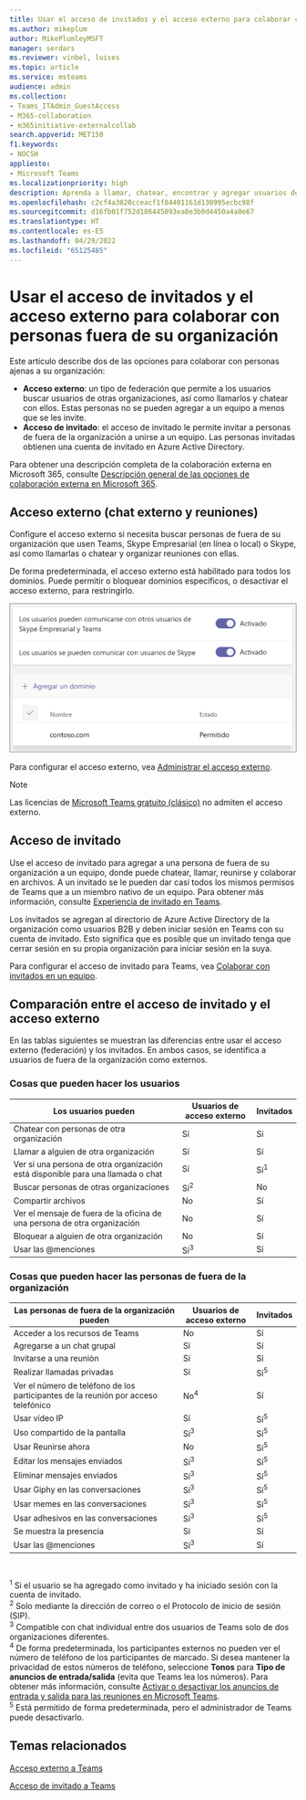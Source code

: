 ```yaml
---
title: Usar el acceso de invitados y el acceso externo para colaborar con personas fuera de su organización
ms.author: mikeplum
author: MikePlumleyMSFT
manager: serdars
ms.reviewer: vinbel, luises
ms.topic: article
ms.service: msteams
audience: admin
ms.collection:
- Teams_ITAdmin_GuestAccess
- M365-collaboration
- m365initiative-externalcollab
search.appverid: MET150
f1.keywords:
- NOCSH
appliesto:
- Microsoft Teams
ms.localizationpriority: high
description: Aprenda a llamar, chatear, encontrar y agregar usuarios de fuera de la organización en Microsoft Teams utilizando el acceso externo y el acceso de invitados.
ms.openlocfilehash: c2cf4a3820cceacf1f84401161d130995ecbc98f
ms.sourcegitcommit: d16fb01f752d186445893ea8e3b0d4450a4a0e67
ms.translationtype: HT
ms.contentlocale: es-ES
ms.lasthandoff: 04/29/2022
ms.locfileid: "65125485"
---
```

# <a name="use-guest-access-and-external-access-to-collaborate-with-people-outside-your-organization"></a>Usar el acceso de invitados y el acceso externo para colaborar con personas fuera de su organización

Este artículo describe dos de las opciones para colaborar con personas ajenas a su organización:

- **Acceso externo**: un tipo de federación que permite a los usuarios buscar usuarios de otras organizaciones, así como llamarlos y chatear con ellos. Estas personas no se pueden agregar a un equipo a menos que se les invite.
- **Acceso de invitado**: el acceso de invitado le permite invitar a personas de fuera de la organización a unirse a un equipo. Las personas invitadas obtienen una cuenta de invitado en Azure Active Directory.

Para obtener una descripción completa de la colaboración externa en Microsoft 365, consulte [Descripción general de las opciones de colaboración externa en Microsoft 365](/microsoft-365/enterprise/external-guest-access).

## <a name="external-access-external-chat-and-meetings"></a>Acceso externo (chat externo y reuniones)

Configure el acceso externo si necesita buscar personas de fuera de su organización que usen Teams, Skype Empresarial (en línea o local) o Skype, así como llamarlas o chatear y organizar reuniones con ellas. 

De forma predeterminada, el acceso externo está habilitado para todos los dominios. Puede permitir o bloquear dominios específicos, o desactivar el acceso externo, para restringirlo.

![Captura de pantalla de la configuración de acceso externo.](media/external-access-federation-settings.png)

Para configurar el acceso externo, vea [Administrar el acceso externo](manage-external-access.md). 

>[!NOTE]
> Las licencias de [Microsoft Teams gratuito (clásico)](https://support.microsoft.com/office/welcome-to-microsoft-teams-free-classic-6d79a648-6913-4696-9237-ed13de64ae3c) no admiten el acceso externo.

## <a name="guest-access"></a>Acceso de invitado

Use el acceso de invitado para agregar a una persona de fuera de su organización a un equipo, donde puede chatear, llamar, reunirse y colaborar en archivos. A un invitado se le pueden dar casi todos los mismos permisos de Teams que a un miembro nativo de un equipo. Para obtener más información, consulte [Experiencia de invitado en Teams](guest-experience.md).

Los invitados se agregan al directorio de Azure Active Directory de la organización como usuarios B2B y deben iniciar sesión en Teams con su cuenta de invitado. Esto significa que es posible que un invitado tenga que cerrar sesión en su propia organización para iniciar sesión en la suya.

Para configurar el acceso de invitado para Teams, vea [Colaborar con invitados en un equipo](/microsoft-365/solutions/collaborate-as-team).

## <a name="compare-external-and-guest-access"></a>Comparación entre el acceso de invitado y el acceso externo

En las tablas siguientes se muestran las diferencias entre usar el acceso externo (federación) y los invitados. En ambos casos, se identifica a usuarios de fuera de la organización como externos.

### <a name="things-your-users-can-do"></a>Cosas que pueden hacer los usuarios

| Los usuarios pueden | Usuarios de acceso externo | Invitados |
|---------|-----------------------|--------------------|
| Chatear con personas de otra organización | Sí | Sí |
| Llamar a alguien de otra organización | Sí | Sí |
| Ver si una persona de otra organización está disponible para una llamada o chat | Sí | Sí<sup>1</sup> |
| Buscar personas de otras organizaciones | Sí<sup>2</sup> | No |
| Compartir archivos | No | Sí |
| Ver el mensaje de fuera de la oficina de una persona de otra organización | No | Sí |
| Bloquear a alguien de otra organización  | No | Sí |
| Usar las @menciones | Sí<sup>3</sup> | Sí |

### <a name="things-people-outside-your-organization-can-do"></a>Cosas que pueden hacer las personas de fuera de la organización

| Las personas de fuera de la organización pueden | Usuarios de acceso externo | Invitados |
|---------|-----------------------|--------------------|
| Acceder a los recursos de Teams | No | Sí |
| Agregarse a un chat grupal | Sí | Sí |
| Invitarse a una reunión | Sí | Sí |
| Realizar llamadas privadas | Sí | Sí<sup>5</sup> |
| Ver el número de teléfono de los participantes de la reunión por acceso telefónico | No<sup>4</sup> | Sí |
| Usar vídeo IP | Sí | Sí<sup>5</sup> |
| Uso compartido de la pantalla | Sí<sup>3</sup> | Sí<sup>5</sup> |
| Usar Reunirse ahora | No | Sí<sup>5</sup> |
| Editar los mensajes enviados | Sí<sup>3</sup> | Sí<sup>5</sup> |
| Eliminar mensajes enviados | Sí<sup>3</sup> | Sí<sup>5</sup> |
| Usar Giphy en las conversaciones | Sí<sup>3</sup> | Sí<sup>5</sup> |
| Usar memes en las conversaciones | Sí<sup>3</sup> | Sí<sup>5</sup> |
| Usar adhesivos en las conversaciones | Sí<sup>3</sup> | Sí<sup>5</sup> |
| Se muestra la presencia | Sí | Sí |
| Usar las @menciones | Sí<sup>3</sup> | Sí |

<br>

<sup>1</sup> Si el usuario se ha agregado como invitado y ha iniciado sesión con la cuenta de invitado.<br>
<sup>2</sup> Solo mediante la dirección de correo o el Protocolo de inicio de sesión (SIP).<br>
<sup>3</sup> Compatible con chat individual entre dos usuarios de Teams solo de dos organizaciones diferentes. <br>
<sup>4</sup> De forma predeterminada, los participantes externos no pueden ver el número de teléfono de los participantes de marcado. Si desea mantener la privacidad de estos números de teléfono, seleccione **Tonos** para **Tipo de anuncios de entrada/salida** (evita que Teams lea los números). Para obtener más información, consulte [Activar o desactivar los anuncios de entrada y salida para las reuniones en Microsoft Teams](turn-on-or-off-entry-and-exit-announcements-for-meetings-in-teams.md). <br>
<sup>5</sup> Está permitido de forma predeterminada, pero el administrador de Teams puede desactivarlo.

## <a name="related-topics"></a>Temas relacionados

[Acceso externo a Teams](manage-external-access.md)

[Acceso de invitado a Teams](guest-access.md)
